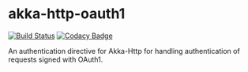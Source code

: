 # akka-http-oauth1

[![Build Status](https://travis-ci.org/dafutils/akka-http-oauth1.svg?branch=master)](https://travis-ci.org/dafutils/akka-http-oauth1)
[![Codacy Badge](https://api.codacy.com/project/badge/Grade/cc9aaeeeb249491a8ae44c875781ca37)](https://www.codacy.com/app/EmilDafinov/akka-http-oauth1?utm_source=github.com&amp;utm_medium=referral&amp;utm_content=dafutils/akka-http-oauth1&amp;utm_campaign=Badge_Grade)

An authentication directive for Akka-Http for handling authentication of requests signed with OAuth1.
